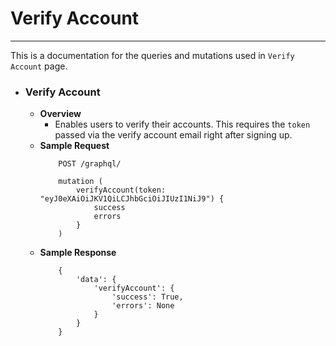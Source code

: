 # Verify Account
----------------
This is a documentation for the queries and mutations used in `Verify Account` page.

- ### Verify Account
    - **Overview**
        - Enables users to verify their accounts. This requires the `token` passed via the verify account email right after signing up.
    - **Sample Request**
        ```
            POST /graphql/

            mutation (
                verifyAccount(token: "eyJ0eXAiOiJKV1QiLCJhbGciOiJIUzI1NiJ9") {
                    success
                    errors
                }
            )
        ```
    - **Sample Response**
        ```
            {
                'data': {
                    'verifyAccount': {
                        'success': True,
                        'errors': None
                    }
                }
            }
        ```
